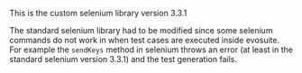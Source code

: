 This is the custom selenium library version 3.3.1

The standard selenium library had to be modified since some selenium commands do not work in when test cases are executed inside evosuite.
For example the `sendKeys` method in selenium throws an error (at least in the standard selenium version 3.3.1) and the test generation fails.
